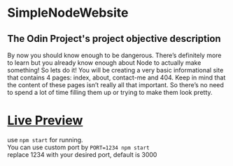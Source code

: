 # SimpleNodeWebsite

## The Odin Project's project objective description

By now you should know enough to be dangerous. There’s definitely more to learn but you already know enough about Node to actually make something! So lets do it! You will be creating a very basic informational site that contains 4 pages: index, about, contact-me and 404. Keep in mind that the content of these pages isn’t really all that important. So there’s no need to spend a lot of time filling them up or trying to make them look pretty.

# [Live Preview](https://replit.com/@proAnkush/SimpleNodeWebsite#index.js)

use `npm start` for running. <br> You can use custom port by `PORT=1234 npm start` <br>
replace 1234 with your desired port, default is 3000
